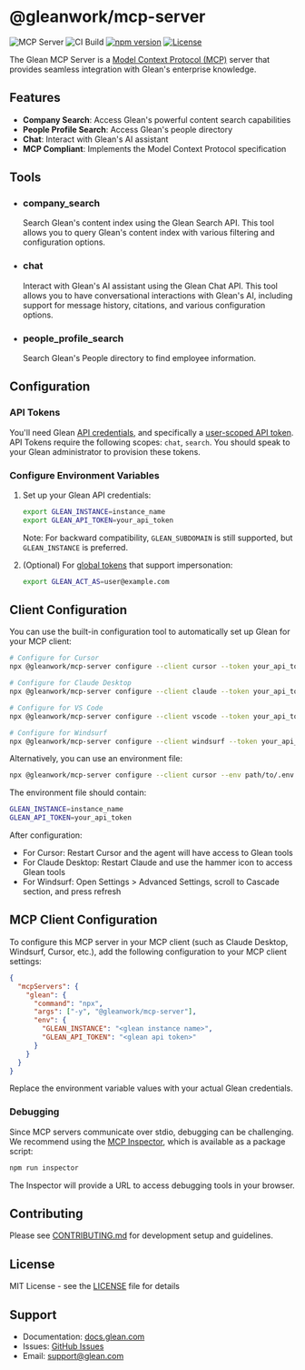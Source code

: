 # @gleanwork/mcp-server

![MCP Server](https://badge.mcpx.dev?type=server 'MCP Server')
![CI Build](https://github.com/gleanwork/mcp-server/actions/workflows/ci.yml/badge.svg)
[![npm version](https://badge.fury.io/js/@gleanwork%2Fmcp-server.svg)](https://badge.fury.io/js/@gleanwork%2Fmcp-server)
[![License](https://img.shields.io/npm/l/@gleanwork%2Fmcp-server.svg)](https://github.com/gleanwork/mcp-server/blob/main/LICENSE)

The Glean MCP Server is a [Model Context Protocol (MCP)](https://modelcontextprotocol.io/introduction) server that provides seamless integration with Glean's enterprise knowledge.

## Features

- **Company Search**: Access Glean's powerful content search capabilities
- **People Profile Search**: Access Glean's people directory
- **Chat**: Interact with Glean's AI assistant
- **MCP Compliant**: Implements the Model Context Protocol specification

## Tools

- ### company_search

  Search Glean's content index using the Glean Search API. This tool allows you to query Glean's content index with various filtering and configuration options.

- ### chat

  Interact with Glean's AI assistant using the Glean Chat API. This tool allows you to have conversational interactions with Glean's AI, including support for message history, citations, and various configuration options.

- ### people_profile_search

  Search Glean's People directory to find employee information.

## Configuration

### API Tokens

You'll need Glean [API credentials](https://developers.glean.com/client/authentication#glean-issued-tokens), and specifically a [user-scoped API token](https://developers.glean.com/client/authentication#user). API Tokens require the following scopes: `chat`, `search`. You should speak to your Glean administrator to provision these tokens.

### Configure Environment Variables

1. Set up your Glean API credentials:

   ```bash
   export GLEAN_INSTANCE=instance_name
   export GLEAN_API_TOKEN=your_api_token
   ```

   Note: For backward compatibility, `GLEAN_SUBDOMAIN` is still supported, but `GLEAN_INSTANCE` is preferred.

1. (Optional) For [global tokens](https://developers.glean.com/indexing/authentication/permissions#global-tokens) that support impersonation:

   ```bash
   export GLEAN_ACT_AS=user@example.com
   ```

## Client Configuration

You can use the built-in configuration tool to automatically set up Glean for your MCP client:

```bash
# Configure for Cursor
npx @gleanwork/mcp-server configure --client cursor --token your_api_token --instance instance_name

# Configure for Claude Desktop
npx @gleanwork/mcp-server configure --client claude --token your_api_token --instance instance_name

# Configure for VS Code
npx @gleanwork/mcp-server configure --client vscode --token your_api_token --instance instance_name

# Configure for Windsurf
npx @gleanwork/mcp-server configure --client windsurf --token your_api_token --instance instance_name
```

Alternatively, you can use an environment file:

```bash
npx @gleanwork/mcp-server configure --client cursor --env path/to/.env.glean
```

The environment file should contain:

```bash
GLEAN_INSTANCE=instance_name
GLEAN_API_TOKEN=your_api_token
```

After configuration:

- For Cursor: Restart Cursor and the agent will have access to Glean tools
- For Claude Desktop: Restart Claude and use the hammer icon to access Glean tools
- For Windsurf: Open Settings > Advanced Settings, scroll to Cascade section, and press refresh

## MCP Client Configuration

To configure this MCP server in your MCP client (such as Claude Desktop, Windsurf, Cursor, etc.), add the following configuration to your MCP client settings:

```json
{
  "mcpServers": {
    "glean": {
      "command": "npx",
      "args": ["-y", "@gleanwork/mcp-server"],
      "env": {
        "GLEAN_INSTANCE": "<glean instance name>",
        "GLEAN_API_TOKEN": "<glean api token>"
      }
    }
  }
}
```

Replace the environment variable values with your actual Glean credentials.

### Debugging

Since MCP servers communicate over stdio, debugging can be challenging. We recommend using the [MCP Inspector](https://github.com/modelcontextprotocol/inspector), which is available as a package script:

```bash
npm run inspector
```

The Inspector will provide a URL to access debugging tools in your browser.

## Contributing

Please see [CONTRIBUTING.md](CONTRIBUTING.md) for development setup and guidelines.

## License

MIT License - see the [LICENSE](LICENSE) file for details

## Support

- Documentation: [docs.glean.com](https://docs.glean.com)
- Issues: [GitHub Issues](https://github.com/gleanwork/mcp-server/issues)
- Email: [support@glean.com](mailto:support@glean.com)
